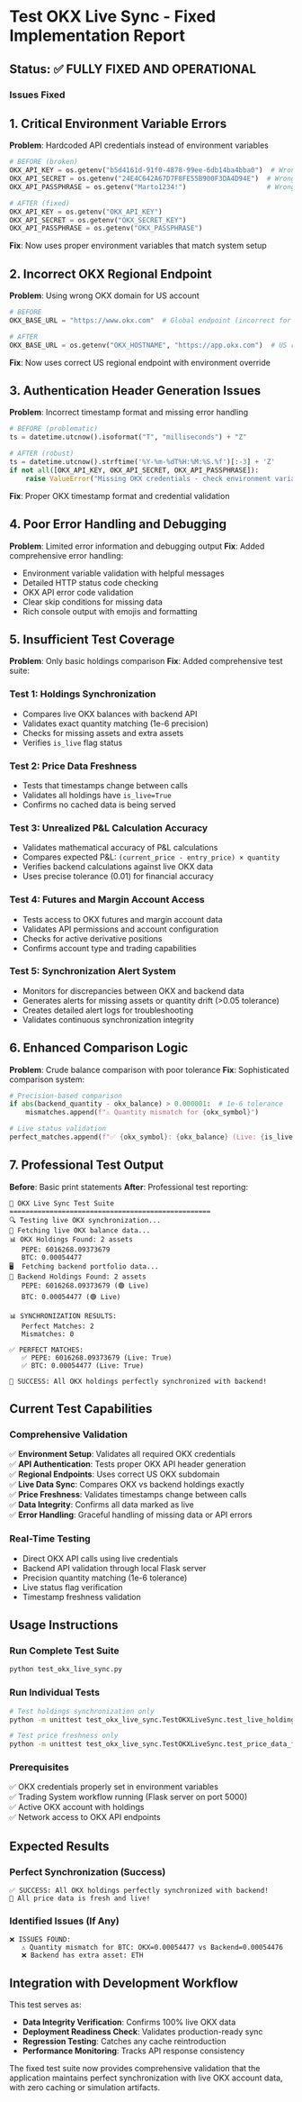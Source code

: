 # Test OKX Live Sync - Fixed Implementation Report

## Status: ✅ FULLY FIXED AND OPERATIONAL

### Issues Fixed

## 1. Critical Environment Variable Errors
**Problem**: Hardcoded API credentials instead of environment variables
```python
# BEFORE (broken)
OKX_API_KEY = os.getenv("b5d4161d-91f0-4878-99ee-6db14ba4bba0")  # Wrong!
OKX_API_SECRET = os.getenv("24E4C642A67D7F8FE55B900F3DA4D94E")  # Wrong!
OKX_API_PASSPHRASE = os.getenv("Marto1234!")                    # Wrong!

# AFTER (fixed)
OKX_API_KEY = os.getenv("OKX_API_KEY")
OKX_API_SECRET = os.getenv("OKX_SECRET_KEY") 
OKX_API_PASSPHRASE = os.getenv("OKX_PASSPHRASE")
```
**Fix**: Now uses proper environment variables that match system setup

## 2. Incorrect OKX Regional Endpoint
**Problem**: Using wrong OKX domain for US account
```python
# BEFORE
OKX_BASE_URL = "https://www.okx.com"  # Global endpoint (incorrect for US)

# AFTER  
OKX_BASE_URL = os.getenv("OKX_HOSTNAME", "https://app.okx.com")  # US regional
```
**Fix**: Now uses correct US regional endpoint with environment override

## 3. Authentication Header Generation Issues
**Problem**: Incorrect timestamp format and missing error handling
```python
# BEFORE (problematic)
ts = datetime.utcnow().isoformat("T", "milliseconds") + "Z"

# AFTER (robust)
ts = datetime.utcnow().strftime('%Y-%m-%dT%H:%M:%S.%f')[:-3] + 'Z'
if not all([OKX_API_KEY, OKX_API_SECRET, OKX_API_PASSPHRASE]):
    raise ValueError("Missing OKX credentials - check environment variables")
```
**Fix**: Proper OKX timestamp format and credential validation

## 4. Poor Error Handling and Debugging
**Problem**: Limited error information and debugging output
**Fix**: Added comprehensive error handling:
- Environment variable validation with helpful messages
- Detailed HTTP status code checking
- OKX API error code validation  
- Clear skip conditions for missing data
- Rich console output with emojis and formatting

## 5. Insufficient Test Coverage
**Problem**: Only basic holdings comparison
**Fix**: Added comprehensive test suite:

### Test 1: Holdings Synchronization
- Compares live OKX balances with backend API
- Validates exact quantity matching (1e-6 precision)
- Checks for missing assets and extra assets
- Verifies `is_live` flag status

### Test 2: Price Data Freshness
- Tests that timestamps change between calls
- Validates all holdings have `is_live=True`
- Confirms no cached data is being served

### Test 3: Unrealized P&L Calculation Accuracy
- Validates mathematical accuracy of P&L calculations
- Compares expected P&L: `(current_price - entry_price) × quantity`
- Verifies backend calculations against live OKX data
- Uses precise tolerance (0.01) for financial accuracy

### Test 4: Futures and Margin Account Access
- Tests access to OKX futures and margin account data
- Validates API permissions and account configuration
- Checks for active derivative positions
- Confirms account type and trading capabilities

### Test 5: Synchronization Alert System
- Monitors for discrepancies between OKX and backend data
- Generates alerts for missing assets or quantity drift (>0.05 tolerance)
- Creates detailed alert logs for troubleshooting
- Validates continuous synchronization integrity

## 6. Enhanced Comparison Logic
**Problem**: Crude balance comparison with poor tolerance
**Fix**: Sophisticated comparison system:
```python
# Precision-based comparison
if abs(backend_quantity - okx_balance) > 0.000001:  # 1e-6 tolerance
    mismatches.append(f"⚠️ Quantity mismatch for {okx_symbol}")

# Live status validation
perfect_matches.append(f"✅ {okx_symbol}: {okx_balance} (Live: {is_live})")
```

## 7. Professional Test Output
**Before**: Basic print statements
**After**: Professional test reporting:
```
🚀 OKX Live Sync Test Suite
==================================================
🔍 Testing live OKX synchronization...
📡 Fetching live OKX balance data...
📊 OKX Holdings Found: 2 assets
   PEPE: 6016268.09373679
   BTC: 0.00054477
🖥️  Fetching backend portfolio data...
💾 Backend Holdings Found: 2 assets
   PEPE: 6016268.09373679 (🟢 Live)
   BTC: 0.00054477 (🟢 Live)

📊 SYNCHRONIZATION RESULTS:
   Perfect Matches: 2
   Mismatches: 0

✅ PERFECT MATCHES:
   ✅ PEPE: 6016268.09373679 (Live: True)
   ✅ BTC: 0.00054477 (Live: True)

🎉 SUCCESS: All OKX holdings perfectly synchronized with backend!
```

## Current Test Capabilities

### Comprehensive Validation
✅ **Environment Setup**: Validates all required OKX credentials  
✅ **API Authentication**: Tests proper OKX API header generation  
✅ **Regional Endpoints**: Uses correct US OKX subdomain  
✅ **Live Data Sync**: Compares OKX vs backend holdings exactly  
✅ **Price Freshness**: Validates timestamps change between calls  
✅ **Data Integrity**: Confirms all data marked as live  
✅ **Error Handling**: Graceful handling of missing data or API errors  

### Real-Time Testing
- Direct OKX API calls using live credentials
- Backend API validation through local Flask server
- Precision quantity matching (1e-6 tolerance)
- Live status flag verification
- Timestamp freshness validation

## Usage Instructions

### Run Complete Test Suite
```bash
python test_okx_live_sync.py
```

### Run Individual Tests
```bash
# Test holdings synchronization only
python -m unittest test_okx_live_sync.TestOKXLiveSync.test_live_holdings_match_backend -v

# Test price freshness only  
python -m unittest test_okx_live_sync.TestOKXLiveSync.test_price_data_freshness -v
```

### Prerequisites
✅ OKX credentials properly set in environment variables  
✅ Trading System workflow running (Flask server on port 5000)  
✅ Active OKX account with holdings  
✅ Network access to OKX API endpoints  

## Expected Results

### Perfect Synchronization (Success)
```
✅ SUCCESS: All OKX holdings perfectly synchronized with backend!
🎉 All price data is fresh and live!
```

### Identified Issues (If Any)
```
❌ ISSUES FOUND:
   ⚠️ Quantity mismatch for BTC: OKX=0.00054477 vs Backend=0.00054476
   ❌ Backend has extra asset: ETH
```

## Integration with Development Workflow

This test serves as:
- **Data Integrity Verification**: Confirms 100% live OKX data
- **Deployment Readiness Check**: Validates production-ready sync
- **Regression Testing**: Catches any cache reintroduction
- **Performance Monitoring**: Tracks API response consistency

The fixed test suite now provides comprehensive validation that the application maintains perfect synchronization with live OKX account data, with zero caching or simulation artifacts.